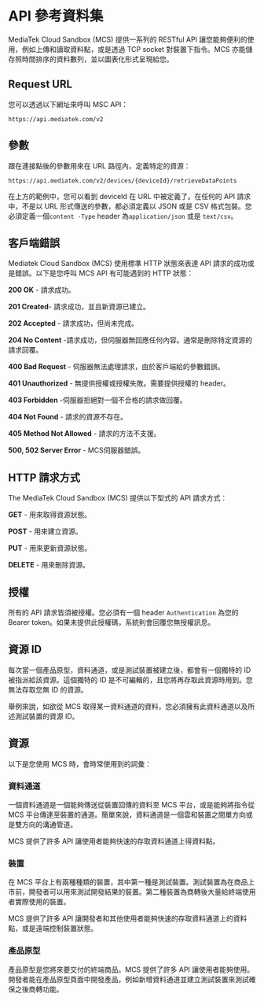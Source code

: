 # API 參考資料集

MediaTek Cloud Sandbox (MCS) 提供一系列的 RESTful API 讓您能夠便利的使用，例如上傳和讀取資料點，或是透過 TCP socket 對裝置下指令。MCS 亦能儲存照時間排序的資料數列，並以圖表化形式呈現給您。


## Request URL

您可以透過以下網址來呼叫 MSC API：

```
https://api.mediatek.com/v2
```

## 參數

跟在連接點後的參數用來在 URL 路徑內，定義特定的資源：

```
https://api.mediatek.com/v2/devices/{deviceId}/retrieveDataPoints

```

在上方的範例中，您可以看到 deviceId 在 URL 中被定義了。在任何的 API 請求中，不是以 URL 形式傳送的參數，都必須定義以 JSON 或是 CSV 格式包裝。您必須定義一個`content -Type` header 為`application/json` 或是 `text/csv`。


## 客戶端錯誤

Mediatek Cloud Sandbox (MCS) 使用標準 HTTP 狀態來表達 API 請求的成功或是錯誤。以下是您呼叫 MCS API 有可能遇到的 HTTP 狀態：

**200 OK** - 請求成功。

**201 Created**- 請求成功，並且新資源已建立。

**202 Accepted** - 請求成功，但尚未完成。

**204 No Content** -請求成功，但伺服器無回應任何內容。通常是刪除特定資源的請求回覆。

**400 Bad Request** - 伺服器無法處理請求，由於客戶端給的參數錯誤。

**401 Unauthorized** - 無提供授權或授權失敗。需要提供授權的 header。

**403 Forbidden** -伺服器拒絕對一個不合格的請求做回覆。

**404 Not Found** - 請求的資源不存在。

**405 Method Not Allowed** - 請求的方法不支援。

**500, 502 Server Error** - MCS伺服器錯誤。


## HTTP 請求方式

The MediaTek Cloud Sandbox (MCS) 提供以下型式的 API 請求方式：


**GET** - 用來取得資源狀態。

**POST** - 用來建立資源。

**PUT** - 用來更新資源狀態。

**DELETE** - 用來刪除資源。



## 授權

所有的 API 請求皆須被授權。您必須有一個 header `Authentication` 為您的 Bearer token。如果未提供此授權碼，系統則會回覆您無授權訊息。


## 資源 ID

每次當一個產品原型，資料通道，或是測試裝置被建立後，都會有一個獨特的 ID 被指派給該資源。這個獨特的 ID 是不可編輯的，且您將再存取此資源時用到。您無法存取您無 ID 的資源。

舉例來說，如欲從 MCS 取得某一資料通道的資料，您必須擁有此資料通道以及所述測試裝置的資源 ID。


## 資源

以下是您使用 MCS 時，會時常使用到的詞彙：

### 資料通道

一個資料通道是一個能夠傳送從裝置回傳的資料至 MCS 平台，或是能夠將指令從 MCS 平台傳達至裝置的通道。簡單來說，資料通道是一個雲和裝置之間單方向或是雙方向的溝通管道。

MCS 提供了許多 API 讓使用者能夠快速的存取資料通道上得資料點。

### 裝置

在 MCS 平台上有兩種種類的裝置，其中第一種是測試裝置。測試裝置為在商品上市前，開發者可以用來測試開發結果的裝置。第二種裝置為商轉後大量給終端使用者實際使用的裝置。

MCS 提供了許多 API 讓開發者和其他使用者能夠快速的存取資料通道上的資料點，或是遠端控制裝置狀態。

### 產品原型

產品原型是您將來要交付的終端商品。MCS 提供了許多 API 讓使用者能夠使用。開發者能在產品原型頁面中開發產品，例如新增資料通道並建立測試裝置來測試確保之後商轉功能。


